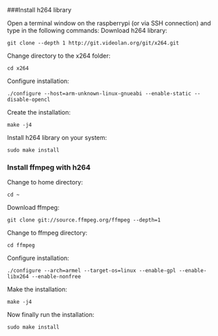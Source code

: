 ###Install h264 library

Open a terminal window on the raspberrypi (or via SSH connection) and type in the following commands:
Download h264 library: 
```
git clone --depth 1 http://git.videolan.org/git/x264.git
```
Change directory to the x264 folder: 
```
cd x264
```
Configure installation: 
```
./configure --host=arm-unknown-linux-gnueabi --enable-static --disable-opencl
```
Create the installation: 
```
make -j4
```
Install h264 library on your system: 
```
sudo make install
```

### Install ffmpeg with h264

Change to home directory: 
```
cd ~
```
Download ffmpeg: 
```
git clone git://source.ffmpeg.org/ffmpeg --depth=1
```
Change to ffmpeg directory: 
```
cd ffmpeg
```
Configure installation: 
```
./configure --arch=armel --target-os=linux --enable-gpl --enable-libx264 --enable-nonfree
```
Make the installation: 
```
make -j4  
```
Now finally run the installation: 
```
sudo make install
```
